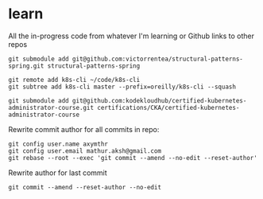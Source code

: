 # learn
All the in-progress code from whatever I'm learning or Github links to other repos

```
git submodule add git@github.com:victorrentea/structural-patterns-spring.git structural-patterns-spring
```

```
git remote add k8s-cli ~/code/k8s-cli 
git subtree add k8s-cli master --prefix=oreilly/k8s-cli --squash
```

```
git submodule add git@github.com:kodekloudhub/certified-kubernetes-administrator-course.git certifications/CKA/certified-kubernetes-administrator-course
```

Rewrite commit author for all commits in repo:
```shell
git config user.name axymthr
git config user.email mathur.aksh@gmail.com
git rebase --root --exec 'git commit --amend --no-edit --reset-author'
```
Rewrite author for last commit
```shell
git commit --amend --reset-author --no-edit
```
